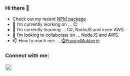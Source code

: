 ### Hi there 👋
- Check out my recent [NPM package ](https://www.npmjs.com/package/validatorswithgenerators)
- 🔭 I’m currently working on ... :wink:
- 🌱 I’m currently learning ... C#, NodeJS and more AWS. 
- 👯 I’m looking to collaborate on ... NodeJS and AWS.
- 📫 How to reach me: ... [@PronoyMukherje](https://twitter.com/PronoyMukherje)

### Connect with me: 
[<img align="left" alt="Pronoy | LinkedIn" width="22px" src="https://cdn.jsdelivr.net/npm/simple-icons@v3/icons/linkedin.svg" />][linkedin]
<br/>

[linkedin]:https://www.linkedin.com/in/pronoymukherjee999/
